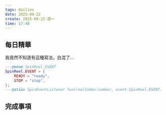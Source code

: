 ```yaml
---
tags: dailies  
date: 2025-09-22
create: 2025-09-22-週一
time: 17:40
---
```

## 每日精華

我竟然不知道有這種寫法，白混了...
```lua
---@enum SpinReel.EVENT
SpinReel.EVENT = {
    READY = "ready",
    STOP = "stop",
};
---@alias SpinEventListener fun(reelIndex:number, event:SpinReel.EVENT)

```

## 完成事項